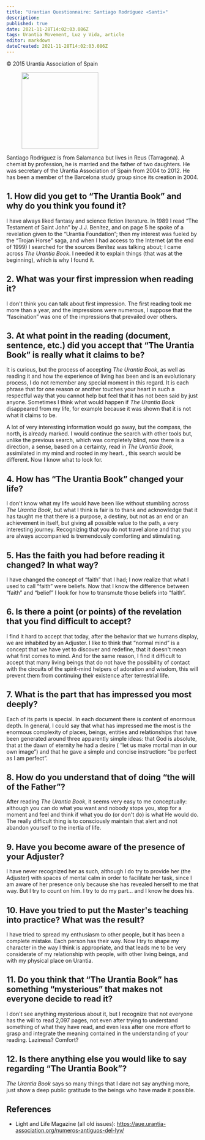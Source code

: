 ```yaml
---
title: "Urantian Questionnaire: Santiago Rodríguez «Santi»"
description: 
published: true
date: 2021-11-28T14:02:03.086Z
tags: Urantia Movement, Luz y Vida, article
editor: markdown
dateCreated: 2021-11-28T14:02:03.086Z
---
```


<p class="v-card v-sheet theme--light gray lighten-3 px-2">© 2015 Urantia Association of Spain</p>


<figure id="Figure_1" class="image urantiapedia">
<img src="/image/article/Luz_y_Vida/LyV42/15.jpg" width="200">
</figure>

Santiago Rodríguez is from Salamanca but lives in Reus (Tarragona). A chemist by profession, he is married and the father of two daughters. He was secretary of the Urantia Association of Spain from 2004 to 2012. He has been a member of the Barcelona study group since its creation in 2004.

## 1. How did you get to “The Urantia Book” and why do you think you found it?

I have always liked fantasy and science fiction literature. In 1989 I read “The Testament of Saint John” by J.J. Benítez, and on page 5 he spoke of a revelation given to the “Urantia Foundation”; then my interest was fueled by the “Trojan Horse” saga, and when I had access to the Internet (at the end of 1999) I searched for the sources Benítez was talking about; I came across _The Urantia Book_. I needed it to explain things (that was at the beginning), which is why I found it.

## 2. What was your first impression when reading it?

I don't think you can talk about first impression. The first reading took me more than a year, and the impressions were numerous, I suppose that the “fascination” was one of the impressions that prevailed over others.

## 3. At what point in the reading (document, sentence, etc.) did you accept that “The Urantia Book” is really what it claims to be?

It is curious, but the process of accepting _The Urantia Book_, as well as reading it and how the experience of living has been and is an evolutionary process, I do not remember any special moment in this regard. It is each phrase that for one reason or another touches your heart in such a respectful way that you cannot help but feel that it has not been said by just anyone. Sometimes I think what would happen if _The Urantia Book_ disappeared from my life, for example because it was shown that it is not what it claims to be.

A lot of very interesting information would go away, but the compass, the north, is already marked. I would continue the search with other tools but, unlike the previous search, which was completely blind, now there is a direction, a sense, based on a certainty, read in _The Urantia Book_, assimilated in my mind and rooted in my heart. , this search would be different. Now I know what to look for.

## 4. How has “The Urantia Book” changed your life?

I don't know what my life would have been like without stumbling across _The Urantia Book_, but what I think is fair is to thank and acknowledge that it has taught me that there is a purpose, a destiny, but not as an end or an achievement in itself, but giving all possible value to the path, a very interesting journey. Recognizing that you do not travel alone and that you are always accompanied is tremendously comforting and stimulating.

## 5. Has the faith you had before reading it changed? In what way?

I have changed the concept of “faith” that I had; I now realize that what I used to call “faith” were beliefs. Now that I know the difference between “faith” and “belief” I look for how to transmute those beliefs into “faith”.

## 6. Is there a point (or points) of the revelation that you find difficult to accept?

I find it hard to accept that today, after the behavior that we humans display, we are inhabited by an Adjuster. I like to think that “normal mind” is a concept that we have yet to discover and redefine, that it doesn't mean what first comes to mind. And for the same reason, I find it difficult to accept that many living beings that do not have the possibility of contact with the circuits of the spirit-mind helpers of adoration and wisdom, this will prevent them from continuing their existence after terrestrial life.

## 7. What is the part that has impressed you most deeply?

Each of its parts is special. In each document there is content of enormous depth. In general, I could say that what has impressed me the most is the enormous complexity of places, beings, entities and relationships that have been generated around three apparently simple ideas: that God is absolute, that at the dawn of eternity he had a desire ( “let us make mortal man in our own image”) and that he gave a simple and concise instruction: “be perfect as I am perfect”.

## 8. How do you understand that of doing “the will of the Father”?

After reading _The Urantia Book_, it seems very easy to me conceptually: although you can do what you want and nobody stops you, stop for a moment and feel and think if what you do (or don't do) is what He would do. The really difficult thing is to consciously maintain that alert and not abandon yourself to the inertia of life.

## 9. Have you become aware of the presence of your Adjuster?

I have never recognized her as such, although I do try to provide her (the Adjuster) with spaces of mental calm in order to facilitate her task, since I am aware of her presence only because she has revealed herself to me that way. But I try to count on him. I try to do my part... and I know he does his.

## 10. Have you tried to put the Master's teaching into practice? What was the result?

I have tried to spread my enthusiasm to other people, but it has been a complete mistake. Each person has their way. Now I try to shape my character in the way I think is appropriate, and that leads me to be very considerate of my relationship with people, with other living beings, and with my physical place on Urantia.

## 11. Do you think that “The Urantia Book” has something “mysterious” that makes not everyone decide to read it?

I don't see anything mysterious about it, but I recognize that not everyone has the will to read 2,097 pages, not even after trying to understand something of what they have read, and even less after one more effort to grasp and integrate the meaning contained in the understanding of your reading. Laziness? Comfort?

## 12. Is there anything else you would like to say regarding “The Urantia Book”?

_The Urantia Book_ says so many things that I dare not say anything more, just show a deep public gratitude to the beings who have made it possible.

## References

- Light and Life Magazine (all old issues): https://aue.urantia-association.org/numeros-antiguos-del-lyv/

